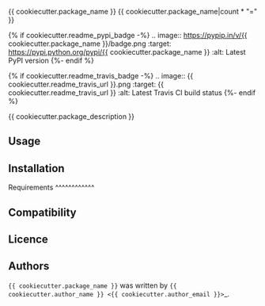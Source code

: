 {{ cookiecutter.package_name }}
{{ cookiecutter.package_name|count * "=" }}

{% if cookiecutter.readme_pypi_badge -%}
.. image:: https://pypip.in/v/{{ cookiecutter.package_name }}/badge.png
    :target: https://pypi.python.org/pypi/{{ cookiecutter.package_name }}
    :alt: Latest PyPI version
{%- endif %}

{% if cookiecutter.readme_travis_badge -%}
.. image:: {{ cookiecutter.readme_travis_url }}.png
   :target: {{ cookiecutter.readme_travis_url }}
   :alt: Latest Travis CI build status
{%- endif %}

{{ cookiecutter.package_description }}

Usage
-----

Installation
------------

Requirements
^^^^^^^^^^^^

Compatibility
-------------

Licence
-------

Authors
-------

`{{ cookiecutter.package_name }}` was written by `{{ cookiecutter.author_name }} <{{ cookiecutter.author_email }}>`_.
